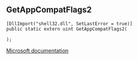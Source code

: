 ## GetAppCompatFlags2

```
[DllImport("shell32.dll", SetLastError = true)]
public static extern uint GetAppCompatFlags2(
   
);
```

[Microsoft documentation](TODO)
